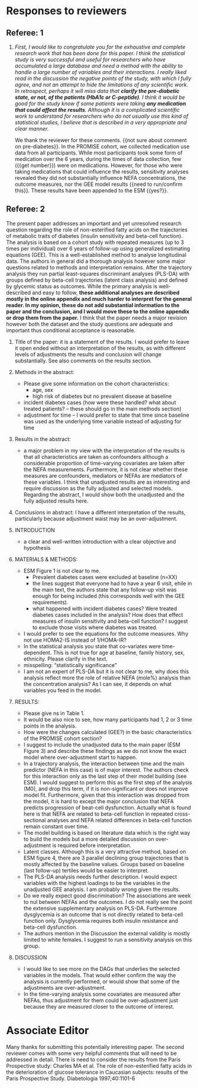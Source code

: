 
# Responses to reviewers

## Referee: 1

1. *First, I would like to congratulate you for the exhaustive and complete
research work that has been done for this paper. I think the statistical study
is very successful and useful for researchers who have accumulated a large
database and need a method with the ability to handle a large number of
variables and their interactions. I really liked read in the discussion the
negative points of the study, with which I fully agree, and not an attempt to
hide the limitations of any scientific work. In retrospect, perhaps it will miss
data that **clarify the pre-diabetic state, or not, of the patients (HbA1c or
C-peptide)**. I think it would be good for the study know if some patients were
taking **any medication that could affect the results**. Although it is a
complicated scientific work to understand for researchers who do not usually use
this kind of statistical studies, I believe that is described in a very
appropriate and clear manner.*

    We thank the reviewer for these comments. {{not sure about comment on
    pre-diabetes}}. In the PROMISE cohort, we collected medication use data from
    all participants. While most participants took some form of medication over
    the 6 years, during the times of data collection, few ({{get number}}) were
    on medications. However, for those who were taking medications that could
    influence the results, sensitivity analyses revealed they did not
    substantially influence NEFA concentrations, the outcome measures, nor the
    GEE model results {{need to run/confirm this}}. These results have been
    appended to the ESM {{yes?}}.

## Referee: 2

The present paper addresses an important and yet unresolved research question
regarding the role of non-esterified fatty acids on the trajectories of
metabolic traits of diabetes (insulin sensitivity and beta-cell function). The
analysis is based on a cohort study with repeated measures (up to 3 times per
individual) over 6 years of follow-up using generalized estimating equations
(GEE). This is a well-established method to analyse longitudinal data. The
authors in general did a thorough analysis however some major questions related
to methods and interpretation remains. After the trajectory analysis they run
partial least-squares discriminant analyses (PLS-DA) with groups defined by
beta-cell trajectories (latent class analysis) and defined by glycemic status as
outcomes. While the primary analysis is well-described and easy to follow, **these
additional analyses are described mostly in the online appendix and much harder
to interpret for the general reader. In my opinion, these do not add substantial
information to the paper and the conclusion, and I would move these to the
online appendix or drop them from the paper.** I think that the paper needs a
major revision however both the dataset and the study questions are adequate and
important thus conditional acceptance is reasonable.

1. Title of the paper: it is a statement of the results. I would prefer to leave
it open ended without an interpretation of the results, as with different levels
of adjustments the results and conclusion will change substantially. See also
comments on the results section.

2. Methods in the abstract:
    - Please give some information on the cohort characteristics:
        - age, sex
        - high risk of diabetes but no prevalent disease at baseline
    - incident diabetes cases (how were these handled? what about treated
    patients? – these should go in the main methods section)
    - adjustment for time – I would prefer to state that time since baseline was
    used as the underlying time variable instead of adjusting for time

3. Results in the abstract:
    - a major problem in my view with the interpretation of the results is that
    all characteristics are taken as confounders although a considerable
    proportion of time-varying covariates are taken after the NEFA measurements.
    Furthermore, it is not clear whether these measures are confounders,
    mediators or NEFAs are mediators of these variables. I think that unadjusted
    results are as interesting and require discussion as the fully adjusted and
    selected models. Regarding the abstract, I would show both the unadjusted
    and the fully adjusted results here.

4. Conclusions in abstract: I have a different interpretation of the results,
particularly because adjustment waist may be an over-adjustment.

5. INTRODUCTION
    - a clear and well-written introduction with a clear objective and
    hypothesis

6. MATERIALS & METHODS:
    - ESM Figure 1 is not clear to me.
        - Prevalent diabetes cases were excluded at baseline (n=XX)
        - the lines suggest that everyone had to have a year 6 visit, ehile in
        the main text, the authors state that any follow-up visit was enough for
        being included (this corresponds well with the GEE requirements).
        - what happened with incident diabetes cases? Were treated diabetes
        cases included in the analysis? How does that effect measures of insulin
        sensitivity and beta-cell function? I suggest to exclude those visits
        where diabetes was treated.
    - I would prefer to see the equations for the outcome measures. Why not use
    HOMA2-IS instead of 1/HOMA-IR?
    - In the statistical analysis you state that co-variates were
    time-dependent. This is not true for age at baseline, family history, sex,
    ethnicity. Please clarify in the text.
    - misspelling: “statistically significance”
    - I am not an expert of PLS-DA but it is not clear to me, why does this
    analysis reflect more the role of relative NEFA (mole%) analysis than the
    concentration analysis? As I can see, it depends on what variables you feed
    in the model.

7. RESULTS:
    - Please give ns in Table 1.
    - It would be also nice to see, how many participants had 1, 2 or 3 time
    points in the analysis.
    - How were the changes calculated (GEE?) in the basic characteristics of
    the PROMISE cohort section?
    - I suggest to include the unadjusted data to the main paper (ESM Figure 3)
    and describe these findings as we do not know the exact model where
    over-adjustment start to happen.
    - In a trajectory analysis, the interaction between time and the main
    predictor (NEFA in this case) is of major interest. The authors check for
    this interaction only as the last step of their model building (see ESM). I
    would suggest to perform this as the first step of the analysis (M0), and
    drop this term, if it is non-significant or does not improve model fit.
    Furthermore, given that this interaction was dropped from the model, it is
    hard to except the major conclusion that NEFA predicts progression of
    beat-cell dysfunction. Actually what is found here is that NEFA are related
    to beta-cell function in repeated cross-sectional analyses and NEFA related
    differences in beta-cell function remain constant over time.
    - The model building is based on literature data which is the right way to
    build the models but a more detailed discussion on over-adjustment is
    required before interpretation.
    - Latent classes. Although this is a very attractive method, based on ESM
    figure 4, there are 3 parallel declining group trajectories that is mostly
    affected by the baseline values. Groups based on baseline (last follow-up)
    tertiles would be easier to interpret.
    - The PLS-DA analysis needs further description. I would expect variables
    with the highest loadings to be the variables in the unadjusted GEE
    analysis. I am probably wrong given the results.
    - Do we really expect good discrimination? The associations are week to nul
    between NEFAs and the outcomes. I do not really see the point the extensive
    supplementary analysis on PLS-DA. Furthermore dysglycemia is an outcome that
    is not directly related to beta-cell function only. Dysglycemia requires
    both insulin resistance and beta-cell dysfunction.
    - The authors mention in the Discussion the external validity is mostly
    limited to white females. I suggest to run a sensitivity analysis on this
    group.

8. DISCUSSION
    - I would like to see more on the DAGs that underlies the selected
    variables in the models. That would either confirm the way the analysis is
    currently performed, or would show that some of the adjustments are
    over-adjustment.
    - In the time-varying analysis some covariates are measured after NEFAs,
    thus adjustment for them could be over-adjustment just because they are
    measured closer to the outcome of interest.

# Associate Editor

Many thanks for submitting this potentially interesting paper. The second
reviewer comes with some very helpful comments that will need to be addressed in
detail. There is need to consider the results from the Paris Prospective study:
Charles MA et al.  The role of non-esterified fatty acids in the deterioration
of glucose tolerance in Caucasian subjects: results of the Paris Prospective
Study. Diabetologia 1997;40:1101-6
